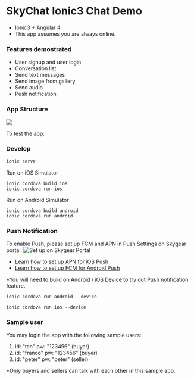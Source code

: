 # SkyChat Ionic3 Chat Demo

- Ionic3 + Angular 4
- This app assumes you are always online.

### Features demostrated
- User signup and user login
- Conversation list
- Send text messages
- Send image from gallery
- Send audio 
- Push notification 
### App Structure
![](doc/app-architecture.jpeg)

To test the app:

### Develop

```bash
ionic serve
```

Run on iOS Simulator

```
ionic cordova build ios
ionic cordova run ios
```

Run on Android Simulator
```
ionic cordova build android
ionic cordova run android
```

### Push Notification 

To enable Push, please set up FCM and APN in Push Settings on Skygear portal.
![Set up on Skygear Portal](https://user-images.githubusercontent.com/1916493/35100014-1f536548-fc95-11e7-9102-8890eea97ec5.png)

- [Learn how to set up APN for iOS Push](https://docs.skygear.io/guides/push-notifications/config/ios/)
- [Learn how to set up FCM for Android Push](https://docs.skygear.io/guides/push-notifications/config/android/)

*You will need to build on Android / iOS Device to try out Push notification feature.

```
ionic cordova run android --device
```

```
ionic cordova run ios --device
```

### Sample user

You may login the app with the following sample users:

1. id: "ten" pw: "123456" (buyer)
2. id: "franco" pw: "123456" (buyer)
3. id: "peter" pw: "peter" (seller)

*Only buyers and sellers can talk with each other in this sample app.
